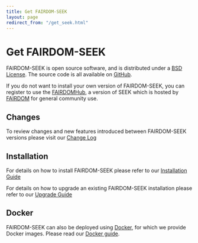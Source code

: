 ```yaml
---
title: Get FAIRDOM-SEEK
layout: page
redirect_from: "/get_seek.html"
---
```


# Get FAIRDOM-SEEK

FAIRDOM-SEEK is open source software, and is distributed under a [BSD License](https://github.com/seek4science/seek/blob/main/BSD-LICENSE). The source code is all available on [GitHub](https://github.com/seek4science/seek).

If you do not want to install your own version of FAIRDOM-SEEK, you can register to use the [FAIRDOMHub](https://fairdomhub.org), a version of SEEK which is hosted by [FAIRDOM](https://fair-dom.org) for general community use.

## Changes

To review changes and new features introduced between FAIRDOM-SEEK versions please visit our [Change Log](/tech/releases/)

## Installation

For details on how to install FAIRDOM-SEEK please refer to our [Installation Guide](tech/install.html)

For details on how to upgrade an existing FAIRDOM-SEEK installation please refer to our [Upgrade Guide](tech/upgrading.html)

## Docker

FAIRDOM-SEEK can also be deployed using [Docker](https://docker.com), for which we provide Docker images. Please read our [Docker guide](/tech/docker.html).